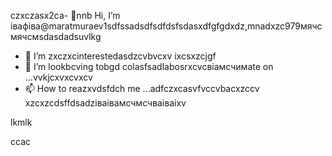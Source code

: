 czxczasx2ca- 👋nnb Hi, I’m івафіва@maratmuraev1sdfssadsdfsdfdsfsdasxdfgfgdxdz,mnadxzc979мячсмячсмsdasdadsuvlkg
- 👀 I’m zxczxcinterestedasdzcvbvcxv ixcsxzcjgf
- 💞️ I’m lookbcving tobgd colasfsadlabosrxcvcвіамсчимate on ...vvkjcxvxcvxcv
- 📫 How to reazxvdsfdch me ...adfczxcasvfvccvbacxzccv
xzcxzcdsffdsadzіваівамсчмсчваіваіxv
<!---dsvause itszxc `README.mj;jkb hcxz/` (this file) apfbdpears on your GitHub profile.
You can click the Preview link to take a look at your changes.

sfvcxbcxvcxvsdf
--->lkmlk
ccac
